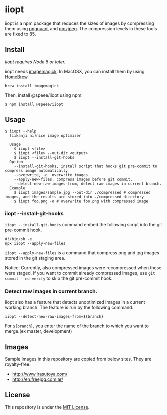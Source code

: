 # iiopt

iiopt is a npm package that reduces the sizes of images by compressing them using [pngquant](https://pngquant.org/) and [mozjpeg](https://github.com/mozilla/mozjpeg).
The compression levels in these tools are fixed to 85.

## Install

*Iiopt requires Node 8 or later.*

iiopt needs [imagemagick](http://www.imagemagick.org/script/index.php).
In MacOSX, you can install them by using [HomeBrew](https://brew.sh/).

```
brew install imagemagick
```

Then, install @speee/iiopt using npm:

```
$ npm install @speee/iiopt
```

## Usage

```
$ iiopt --help
  (iikanji ni)nice image optimizer

  Usage
    $ iiopt <file>
    $ iiopt <file> --out-dir <output>
    $ iiopt --install-git-hooks
  Option
    --install-git-hooks, install script that hooks git pre-commit to compress image automatically
    --overwrite, -o  overwrite images
    --apply-new-files, compress images before git commit.
    --detect-new-raw-images-from, detect raw images in current branch.
  Example
    $ iiopt images/sample.jpg --out-dir ./compressed # compressed images, and the results are stored into ./compressed directory
    $ iiopt foo.png -o # overwrite foo.png with compressed image
```

### iiopt --install-git-hooks


`iiopt --install-git-hooks` command embed the following script into the git pre-commit hook.

```.git/hooks/pre-commit
#!/bin/sh -e
npx iiopt --apply-new-files
```

`iiopt --apply-new-files` is a command that compress png and jpg images stored in the git staging area.

Notice:
Currently, also compressed images were recompressed when these were staged.
If you want to commit already compressed images, use `git commit --no-verify` to skip the git pre-commit hook.


### Detect raw images in current branch.

iiopt also has a feature that detects unoptimized images in a current working branch.
The feature is run by the following command.

```
iiopt --detect-new-raw-images-from=${branch}
```

For `${branch}`, you enter the name of the branch to which you want to merge.(ex master, development)

## Images

Sample images in this repository are copied from below sites.  They are royalty-free.

- http://www.irasutoya.com/
- http://en.freejpg.com.ar/

## License

This repository is under the [MIT License](LICENSE.md).
